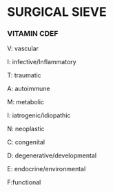 # SURGICAL SIEVE

### VITAMIN CDEF

V: vascular

I: infective/Inflammatory

T: traumatic

A: autoimmune

M: metabolic

I: iatrogenic/idiopathic

N: neoplastic

C: congenital

D: degenerative/developmental

E: endocrine/environmental

F:functional